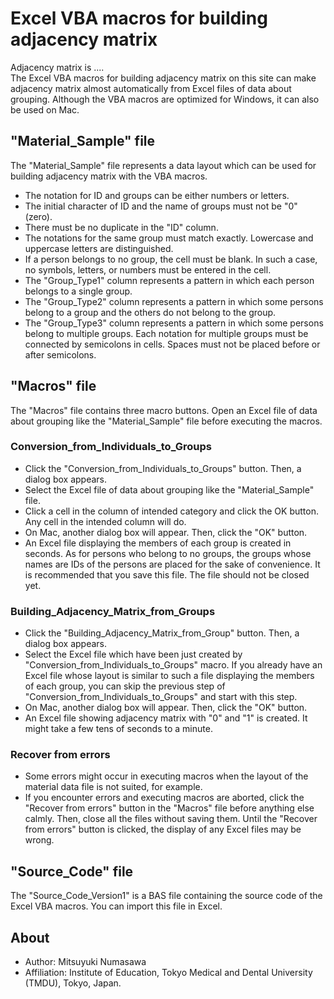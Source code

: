 # Excel VBA macros for building adjacency matrix
Adjacency matrix is ....   
The Excel VBA macros for building adjacency matrix on this site can make adjacency matrix almost automatically from Excel files of data about grouping. Although the VBA macros are optimized for Windows, it can also be used on Mac.  

## "Material_Sample" file
The "Material_Sample" file represents a data layout which can be used for building adjacency matrix with the VBA macros.
- The notation for ID and groups can be either numbers or letters.  
- The initial character of ID and the name of groups must not be "0" (zero).  
- There must be no duplicate in the "ID" column.  
- The notations for the same group must match exactly. Lowercase and uppercase letters are distinguished.  
- If a person belongs to no group, the cell must be blank. In such a case, no symbols, letters, or numbers must be entered in the cell.  
- The "Group_Type1" column represents a pattern in which each person belongs to a single group.  
- The "Group_Type2" column represents a pattern in which some persons belong to a group and the others do not belong to the group.  
- The "Group_Type3" column represents a pattern in which some persons belong to multiple groups. Each notation for multiple groups must be connected by semicolons in cells. Spaces must not be placed before or after semicolons.

## "Macros" file
The "Macros" file contains three macro buttons. Open an Excel file of data about grouping like the "Material_Sample" file before executing the macros.
### Conversion_from_Individuals_to_Groups  
- Click the "Conversion_from_Individuals_to_Groups" button. Then, a dialog box appears.  
- Select the Excel file of data about grouping like the "Material_Sample" file.  
- Click a cell in the column of intended category and click the OK button. Any cell in the intended column will do.  
- On Mac, another dialog box will appear. Then, click the "OK" button.  
- An Excel file displaying the members of each group is created in seconds. As for persons who belong to no groups, the groups whose names are IDs of the persons are placed for the sake of convenience. It is recommended that you save this file. The file should not be closed yet.  
### Building_Adjacency_Matrix_from_Groups  
- Click the "Building_Adjacency_Matrix_from_Group" button. Then, a dialog box appears.
- Select the Excel file which have been just created by "Conversion_from_Individuals_to_Groups" macro. If you already have an Excel file whose layout is similar to such a file displaying the members of each group, you can skip the previous step of "Conversion_from_Individuals_to_Groups" and start with this step.
- On Mac, another dialog box will appear. Then, click the "OK" button.  
- An Excel file showing adjacency matrix with "0" and "1" is created. It might take a few tens of seconds to a minute.  
### Recover from errors  
- Some errors might occur in executing macros when the layout of the material data file is not suited, for example.  
- If you encounter errors and executing macros are aborted, click the "Recover from errors" button in the "Macros" file before anything else calmly. Then, close all the files without saving them. Until the "Recover from errors" button is clicked, the display of any Excel files may be wrong.  

## "Source_Code" file
The "Source_Code_Version1" is a BAS file containing the source code of the Excel VBA macros. You can import this file in Excel.  

## About  
- Author: Mitsuyuki Numasawa  
- Affiliation: Institute of Education, Tokyo Medical and Dental University (TMDU), Tokyo, Japan.  
